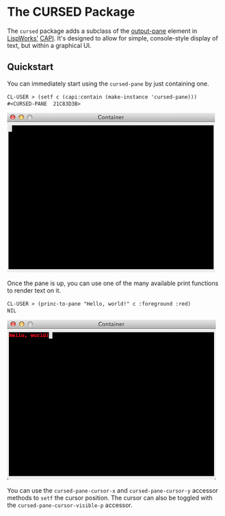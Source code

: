 # The CURSED Package

The `cursed` package adds a subclass of the [output-pane](http://www.lispworks.com/documentation/lw61/CAPRM/html/capiref-275.htm#marker-4173290) element in [LispWorks'](http://www.lispworks.com) [CAPI](http://www.lispworks.com/documentation/lw61/CAPUG-M/html/capiuser-m.htm). It's designed to allow for simple, console-style display of text, but within a graphical UI.

## Quickstart

You can immediately start using the `cursed-pane` by just containing one.

	CL-USER > (setf c (capi:contain (make-instance 'cursed-pane)))
	#<CURSED-PANE  21C83D3B>
	
![Initial pane with cursor visible](./screenshots/cursed-pane-01.png)
	
Once the pane is up, you can use one of the many available print functions to render text on it.

	CL-USER > (princ-to-pane "Hello, world!" c :foreground :red)
	NIL

![With obligatory example](./screenshots/cursed-pane-02.png)

You can use the `cursed-pane-cursor-x` and `cursed-pane-cursor-y` accessor methods to `setf` the cursor position. The cursor can also be toggled with the `cursed-pane-cursor-visible-p` accessor.


